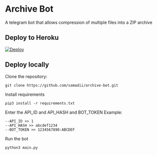 # Archive Bot

A telegram bot that allows compression of multiple files into a ZIP archive



## Deploy to Heroku

[![Deploy](https://www.herokucdn.com/deploy/button.svg)](https://heroku.com/deploy?template=https://github.com/illuzX/Archive-bot)


## Deploy locally


Clone the repository:

```
git clone https://github.com/samadii/archive-bot.git
```

Install requirements

```
pip3 install -r requirements.txt
```
Enter the API_ID and API_HASH and BOT_TOKEN
Example:
```
--API_ID >> 1
--API_HASH >> abcdef1234
--BOT_TOKEN >> 1234567890:ABCDEF
```

Run the bot
```
python3 main.py
```
